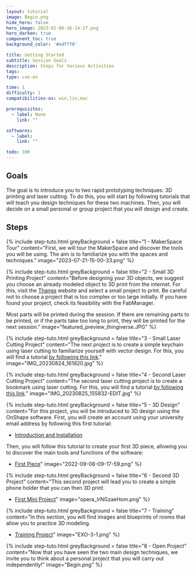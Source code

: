 ```yaml
---
layout: tutorial
image: Begin.png
hide_hero: false
hero_image: 2023-01-06-16-14-27.png
hero_darken: true
component_toc: true
background_color: '#edf7f0'

title: Getting Started
subtitle: Session Goals
description: Steps for Various Activities
tags: 
type: cao-en

time: 1
difficulty: 1
compatibilities-os: win,lin,mac

prerequisites:
  - label: None
    link: ""

softwares: 
  - label: 
    link: ""

todo: 100
---
```


## Goals

The goal is to introduce you to two rapid prototyping techniques: 3D printing and laser cutting. To do this, you will start by following tutorials that will teach you design techniques for these two machines. Then, you will decide on a small personal or group project that you will design and create.

## Steps

{% include step-tuto.html 
greyBackground = false
title="1 - MakerSpace Tour"
content="First, we will tour the MakerSpace and discover the tools you will be using. The aim is to familiarize you with the spaces and techniques."
image="2023-07-21-15-00-33.png" %}

{% include step-tuto.html 
greyBackground = false
title="2 - Small 3D Printing Project"
content="Before designing your 3D objects, we suggest you choose an already modeled object to 3D print from the internet. For this, visit the [Thangs](https://thangs.com) website and select a small project to print. Be careful not to choose a project that is too complex or too large initially. If you have found your project, check its feasibility with the FabManager.

Most parts will be printed during the session. If there are remaining parts to be printed, or if the parts take too long to print, they will be printed for the next session."
image="featured_preview_thingiverse.JPG" %}

{% include step-tuto.html 
greyBackground = false
title="3 - Small Laser Cutting Project"
content="The next project is to create a simple keychain using laser cutting to familiarize yourself with vector design. For this, you will find a tutorial [by following this link](../inkscape/inkscape-first-part)."
image="IMG_20230824_161820.jpg" %}

{% include step-tuto.html 
greyBackground = false
title="4 - Second Laser Cutting Project"
content="The second laser cutting project is to create a bookmark using laser cutting. For this, you will find a tutorial [by following this link](../inkscape/inkscape-bookmark)."
image="IMG_20230825_155832-EDIT.jpg" %}

{% include step-tuto.html 
greyBackground = false
title="5 - 3D Design"
content="For this project, you will be introduced to 3D design using the OnShape software. First, you will create an account using your university email address by following this first tutorial:

- [Introduction and Installation](../onshape/onshape-installation)

Then, you will follow this tutorial to create your first 3D piece, allowing you to discover the main tools and functions of the software:

- [First Piece](../onshape/onshape-first-part.md)"
image="2022-09-08-09-17-59.png" %}

{% include step-tuto.html 
greyBackground = false
title="6 - Second 3D Project"
content="This second project will lead you to create a simple phone holder that you can then 3D print.

- [First Mini Project](../onshape/onshape-first-mini-project)"
image="opera_IrNGzaeHom.png" %}

{% include step-tuto.html 
greyBackground = false
title="7 - Training"
content="In this section, you will find images and blueprints of rooms that allow you to practice 3D modeling.

- [Training Project](../training)"
image="EXO-3-1.png" %}

{% include step-tuto.html 
greyBackground = false
title="8 - Open Project"
content="Now that you have seen the two main design techniques, we invite you to think about a personal project that you will carry out independently!"
image="Begin.png" %}
